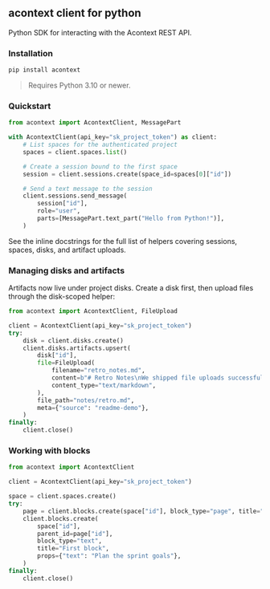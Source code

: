 ## acontext client for python

Python SDK for interacting with the Acontext REST API.

### Installation

```bash
pip install acontext
```

> Requires Python 3.10 or newer.

### Quickstart

```python
from acontext import AcontextClient, MessagePart

with AcontextClient(api_key="sk_project_token") as client:
    # List spaces for the authenticated project
    spaces = client.spaces.list()

    # Create a session bound to the first space
    session = client.sessions.create(space_id=spaces[0]["id"])

    # Send a text message to the session
    client.sessions.send_message(
        session["id"],
        role="user",
        parts=[MessagePart.text_part("Hello from Python!")],
    )
```

See the inline docstrings for the full list of helpers covering sessions, spaces, disks, and artifact uploads.

### Managing disks and artifacts

Artifacts now live under project disks. Create a disk first, then upload files through the disk-scoped helper:

```python
from acontext import AcontextClient, FileUpload

client = AcontextClient(api_key="sk_project_token")
try:
    disk = client.disks.create()
    client.disks.artifacts.upsert(
        disk["id"],
        file=FileUpload(
            filename="retro_notes.md",
            content=b"# Retro Notes\nWe shipped file uploads successfully!\n",
            content_type="text/markdown",
        ),
        file_path="notes/retro.md",
        meta={"source": "readme-demo"},
    )
finally:
    client.close()
```

### Working with blocks

```python
from acontext import AcontextClient

client = AcontextClient(api_key="sk_project_token")

space = client.spaces.create()
try:
    page = client.blocks.create(space["id"], block_type="page", title="Kick-off Notes")
    client.blocks.create(
        space["id"],
        parent_id=page["id"],
        block_type="text",
        title="First block",
        props={"text": "Plan the sprint goals"},
    )
finally:
    client.close()
```
